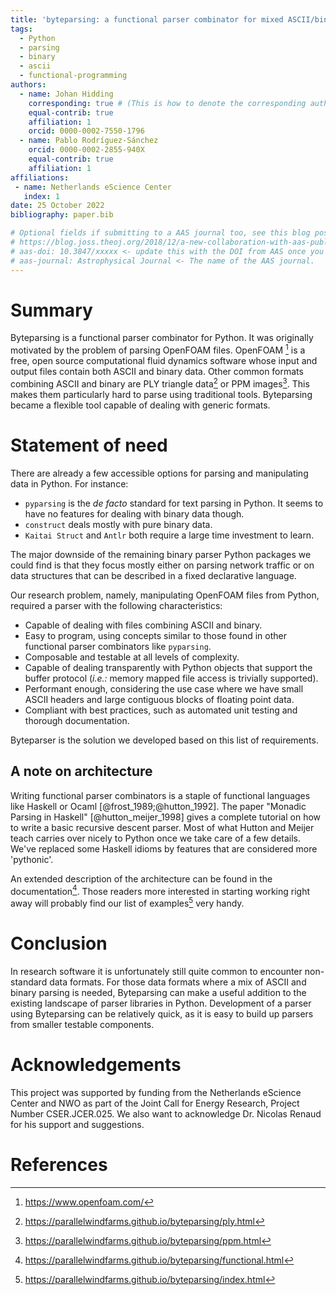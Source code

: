 ```yaml
---
title: 'byteparsing: a functional parser combinator for mixed ASCII/binary data'
tags:
  - Python
  - parsing
  - binary
  - ascii
  - functional-programming
authors:
  - name: Johan Hidding
    corresponding: true # (This is how to denote the corresponding author)
    equal-contrib: true
    affiliation: 1
    orcid: 0000-0002-7550-1796
  - name: Pablo Rodríguez-Sánchez
    orcid: 0000-0002-2855-940X
    equal-contrib: true
    affiliation: 1
affiliations:
 - name: Netherlands eScience Center
   index: 1
date: 25 October 2022
bibliography: paper.bib

# Optional fields if submitting to a AAS journal too, see this blog post:
# https://blog.joss.theoj.org/2018/12/a-new-collaboration-with-aas-publishing
# aas-doi: 10.3847/xxxxx <- update this with the DOI from AAS once you know it.
# aas-journal: Astrophysical Journal <- The name of the AAS journal.
---
```


# Summary

Byteparsing is a functional parser combinator for Python. It was originally motivated by the problem of parsing OpenFOAM files. OpenFOAM [^1] is a free, open source computational fluid dynamics software whose input and output files contain both ASCII and binary data. Other common formats combining ASCII and binary are PLY triangle data[^2] or PPM images[^3]. This makes them particularly hard to parse using traditional tools. Byteparsing became a flexible tool capable of dealing with generic formats.

<!-- In addition to the basic parser architecture, the `byteparsing` package contains a parser for both ASCII and binary OpenFOAM files. -->

# Statement of need

There are already a few accessible options for parsing and manipulating data in Python. For instance:

- `pyparsing` is the _de facto_ standard for text parsing in Python. It seems to have no features for dealing with binary data though.
- `construct` deals mostly with pure binary data.
- `Kaitai Struct` and `Antlr` both require a large time investment to learn.

The major downside of the remaining binary parser Python packages we could find is that they focus mostly either on parsing network traffic or on data structures that can be described in a fixed declarative language.

Our research problem, namely, manipulating OpenFOAM files from Python, required a parser with the following characteristics:

- Capable of dealing with files combining ASCII and binary.
- Easy to program, using concepts similar to those found in other functional parser combinators like `pyparsing`.
- Composable and testable at all levels of complexity.
- Capable of dealing transparently with Python objects that support the buffer protocol (_i.e.:_ memory mapped file access is trivially supported).
- Performant enough, considering the use case where we have small ASCII headers and large contiguous blocks of floating point data.
- Compliant with best practices, such as automated unit testing and thorough documentation.

Byteparser is the solution we developed based on this list of requirements.

## A note on architecture

Writing functional parser combinators is a staple of functional languages like Haskell or Ocaml [@frost_1989;@hutton_1992]. The paper "Monadic Parsing in Haskell" [@hutton_meijer_1998] gives a complete tutorial on how to write a basic recursive descent parser. Most of what Hutton and Meijer teach carries over nicely to Python once we take care of a few details. We've replaced some Haskell idioms by features that are considered more 'pythonic'.

An extended description of the architecture can be found in the documentation[^4]. Those readers more interested in starting working right away will probably find our list of examples[^5] very handy.

# Conclusion
In research software it is unfortunately still quite common to encounter non-standard data formats. For those data formats where a mix of ASCII and binary parsing is needed, Byteparsing can make a useful addition to the existing landscape of parser libraries in Python. Development of a parser using Byteparsing can be relatively quick, as it is easy to build up parsers from smaller testable components.

# Acknowledgements
This project was supported by funding from the Netherlands eScience Center and NWO as part of the Joint Call for Energy Research, Project Number CSER.JCER.025. We also want to acknowledge Dr. Nicolas Renaud for his support and suggestions.

# References

<!-- Footnotes -->
[^1]: https://www.openfoam.com/
[^2]: https://parallelwindfarms.github.io/byteparsing/ply.html
[^3]: https://parallelwindfarms.github.io/byteparsing/ppm.html
[^4]: https://parallelwindfarms.github.io/byteparsing/functional.html
[^5]: https://parallelwindfarms.github.io/byteparsing/index.html

<!-- This is part of the template

# Mathematics

Single dollars ($) are required for inline mathematics e.g. $f(x) = e^{\pi/x}$

Double dollars make self-standing equations:

$$\Theta(x) = \left\{\begin{array}{l}
0\textrm{ if } x < 0\cr
1\textrm{ else}
\end{array}\right.$$

You can also use plain \LaTeX for equations
\begin{equation}\label{eq:fourier}
\hat f(\omega) = \int_{-\infty}^{\infty} f(x) e^{i\omega x} dx
\end{equation}
and refer to \autoref{eq:fourier} from text.

# Citations

Citations to entries in paper.bib should be in
[rMarkdown](http://rmarkdown.rstudio.com/authoring_bibliographies_and_citations.html)
format.

If you want to cite a software repository URL (e.g. something on GitHub without a preferred
citation) then you can do it with the example BibTeX entry below for @fidgit.

For a quick reference, the following citation commands can be used:

- `@author:2001`  ->  "Author et al. (2001)"
- `[@author:2001]` -> "(Author et al., 2001)"
- `[@author1:2001; @author2:2001]` -> "(Author1 et al., 2001; Author2 et al., 2002)"

# Figures

Figures can be included like this:
![Caption for example figure.\label{fig:example}](figure.png)
and referenced from text using \autoref{fig:example}.

Figure sizes can be customized by adding an optional second parameter:
![Caption for example figure.](figure.png){ width=20% }

# Acknowledgements

We acknowledge contributions from Brigitta Sipocz, Syrtis Major, and Semyeong
Oh, and support from Kathryn Johnston during the genesis of this project.
-->